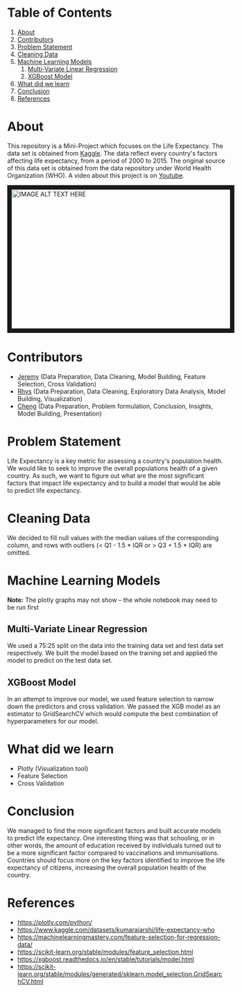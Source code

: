 
# Table of Contents

1.  [About](#org2a87731)
2.  [Contributors](#orgce798db)
3.  [Problem Statement](#org34f4af0)
4.  [Cleaning Data](#org1606021)
5.  [Machine Learning Models](#org587dfc8)
    1.  [Multi-Variate Linear Regression](#org3c3ada8)
    2.  [XGBoost Model](#org91ed319)
6.  [What did we learn](#org0433684)
7.  [Conclusion](#org0c40dee)
8.  [References](#orgd54d041)




<a id="org2a87731"></a>

# About

This repository is a Mini-Project which focuses on the Life Expectancy. The data set is obtained from [Kaggle](https://www.kaggle.com/datasets/kumarajarshi/life-expectancy-who). The data reflect every country's factors affecting life expectancy, from a period of 2000 to 2015. The original source of this data set is obtained from the data repository under World Health Organization (WHO). A video about this project is on [Youtube](https://www.youtube.com/watch?v=2V4sDu2Z7EA).  

<a href="http://www.youtube.com/watch?feature=player_embedded&v=2V4sDu2Z7EA-ID" target="_blank">
<img src="http://img.youtube.com/vi/2V4sDu2Z7EA/0.jpg" alt="IMAGE ALT TEXT HERE" width="520" height="320" border="10" />
</a>


<a id="orgce798db"></a>

# Contributors

-   [Jeremy](https://github.com/iiJoe) (Data Preparation, Data Cleaning, Model Building, Feature Selection, Cross Validation)
-   [Rhys](https://github.com/Restia-Ashdoll) (Data Preparation, Data Cleaning, Exploratory Data Analysis, Model Building, Visualization)
-   [Cheng](https://github.com/Worsl) (Data Preparation, Problem formulation, Conclusion, Insights, Model Building, Presentation)


<a id="org34f4af0"></a>

# Problem Statement

Life Expectancy is a key metric for assessing a country's population health. We would like to seek to improve the overall populations health of a given country. As such, we want to figure out what are the most significant factors that impact life expectancy and to build a model that would be able to predict life expectancy.  


<a id="org1606021"></a>

# Cleaning Data

We decided to fill null values with the median values of the corresponding column, and rows with outliers (< Q1 - 1.5 \* IQR or > Q3 + 1.5 \* IQR) are omitted.  


<a id="org587dfc8"></a>

# Machine Learning Models

**Note:** The plotly graphs may not show &#x2013; the whole notebook may need to be run first  


<a id="org3c3ada8"></a>

## Multi-Variate Linear Regression

We used a 75:25 split on the data into the training data set and test data set respectively. We built the model based on the training set and applied the model to predict on the test data set.  


<a id="org91ed319"></a>

## XGBoost Model

In an attempt to improve our model, we used feature selection to narrow down the predictors and cross validation. We passed the XGB model as an estimator to GridSearchCV which would compute the best combination of hyperparameters for our model.  


<a id="org0433684"></a>

# What did we learn

-   Plotly (Visualization tool)
-   Feature Selection
-   Cross Validation


<a id="org0c40dee"></a>

# Conclusion

We managed to find the more significant factors and built accurate models to predict life expectancy. One interesting thing was that schooling, or in other words, the amount of education received by individuals turned out to be a more significant factor compared to vaccinations and immunisations. Countries should focus more on the key factors identified to improve the life expectancy of citizens, increasing the overall population health of the country.  


<a id="orgd54d041"></a>

# References

-   <https://plotly.com/python/>
-   <https://www.kaggle.com/datasets/kumarajarshi/life-expectancy-who>
-   <https://machinelearningmastery.com/feature-selection-for-regression-data/>
-   <https://scikit-learn.org/stable/modules/feature_selection.html>
-   <https://xgboost.readthedocs.io/en/stable/tutorials/model.html>
-   <https://scikit-learn.org/stable/modules/generated/sklearn.model_selection.GridSearchCV.html>

